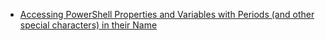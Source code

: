 - [Accessing PowerShell Properties and Variables with Periods (and other special characters) in their Name](https://blog.danskingdom.com/accessing-powershell-variables-with-periods-in-their-name/)